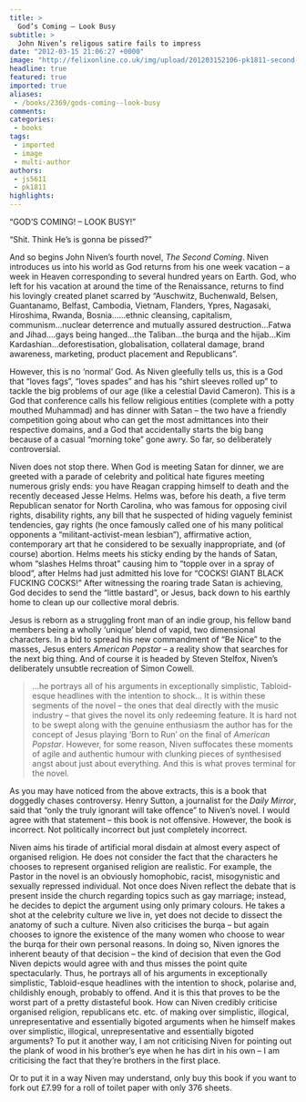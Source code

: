 ```yaml
---
title: >
  God’s Coming – Look Busy
subtitle: >
  John Niven’s religous satire fails to impress
date: "2012-03-15 21:06:27 +0000"
image: "http://felixonline.co.uk/img/upload/201203152106-pk1811-second-coming.jpg"
headline: true
featured: true
imported: true
aliases:
 - /books/2369/gods-coming--look-busy
comments:
categories:
 - books
tags:
 - imported
 - image
 - multi-author
authors:
 - js5611
 - pk1811
highlights:
---
```


“GOD’S COMING! – LOOK BUSY!”

“Shit. Think He’s is gonna be pissed?”

And so begins John Niven’s fourth novel, _The Second Coming_. Niven introduces us into his world as God returns from his one week vacation – a week in Heaven corresponding to several hundred years on Earth. God, who left for his vacation at around the time of the Renaissance, returns to find his lovingly created planet scarred by “Auschwitz, Buchenwald, Belsen, Guantanamo, Belfast, Cambodia, Vietnam, Flanders, Ypres, Nagasaki, Hiroshima, Rwanda, Bosnia……ethnic cleansing, capitalism, communism...nuclear deterrence and mutually assured destruction…Fatwa and Jihad….gays being hanged…the Taliban…the burqa and the hijab…Kim Kardashian…deforestisation, globalisation, collateral damage, brand awareness, marketing, product placement and Republicans”.

However, this is no ‘normal’ God. As Niven gleefully tells us, this is a God that “loves fags”, “loves spades” and has his “shirt sleeves rolled up” to tackle the big problems of our age (like a celestial David Cameron). This is a God that conference calls his fellow religious entities (complete with a potty mouthed Muhammad) and has dinner with Satan – the two have a friendly competition going about who can get the most admittances into their respective domains, and a God that accidentally starts the big bang because of a casual “morning toke” gone awry. So far, so deliberately controversial.

Niven does not stop there. When God is meeting Satan for dinner, we are greeted with a parade of celebrity and political hate figures meeting numerous grisly ends: you have Reagan crapping himself to death and the recently deceased Jesse Helms. Helms was, before his death, a five term Republican senator for North Carolina, who was famous for opposing civil rights, disability rights, any bill that he suspected of hiding vaguely feminist tendencies, gay rights (he once famously called one of his many political opponents a “militant-activist-mean lesbian”), affirmative action, contemporary art that he considered to be sexually inappropriate, and (of course) abortion. Helms meets his sticky ending by the hands of Satan, whom “slashes Helms throat” causing him to “topple over in a spray of blood”, after Helms had just admitted his love for “COCKS! GIANT BLACK FUCKING COCKS!” After witnessing the roaring trade Satan is achieving, God decides to send the “little bastard”, or Jesus, back down to his earthly home to clean up our collective moral debris.

Jesus is reborn as a struggling front man of an indie group, his fellow band members being a wholly ‘unique’ blend of vapid, two dimensional characters. In a bid to spread his new commandment of “Be Nice” to the masses, Jesus enters _American Popstar_ – a reality show that searches for the next big thing. And of course it is headed by Steven Stelfox, Niven’s deliberately unsubtle recreation of Simon Cowell.
> ...he portrays all of his arguments in exceptionally simplistic, Tabloid-esque headlines with the intention to shock...
It is within these segments of the novel – the ones that deal directly with the music industry – that gives the novel its only redeeming feature. It is hard not to be swept along with the genuine enthusiasm the author has for the concept of Jesus playing ‘Born to Run’ on the final of _American Popstar_. However, for some reason, Niven suffocates these moments of agile and authentic humour with clunking pieces of synthesised angst about just about everything. And this is what proves terminal for the novel.

As you may have noticed from the above extracts, this is a book that doggedly chases controversy. Henry Sutton, a journalist for the _Daily Mirror_, said that “only the truly ignorant will take offence” to Niven’s novel. I would agree with that statement – this book is not offensive. However, the book is incorrect. Not politically incorrect but just completely incorrect.

Niven aims his tirade of artificial moral disdain at almost every aspect of organised religion. He does not consider the fact that the characters he chooses to represent organised religion are realistic. For example, the Pastor in the novel is an obviously homophobic, racist, misogynistic and sexually repressed individual. Not once does Niven reflect the debate that is present inside the church regarding topics such as gay marriage; instead, he decides to depict the argument using only primary colours. He takes a shot at the celebrity culture we live in, yet does not decide to dissect the anatomy of such a culture. Niven also criticises the burqa – but again chooses to ignore the existence of the many women who choose to wear the burqa for their own personal reasons. In doing so, Niven ignores the inherent beauty of that decision – the kind of decision that even the God Niven depicts would agree with and thus misses the point quite spectacularly. Thus, he portrays all of his arguments in exceptionally simplistic, Tabloid-esque headlines with the intention to shock, polarise and, childishly enough, probably to offend. And it is this that proves to be the worst part of a pretty distasteful book. How can Niven credibly criticise organised religion, republicans etc. etc. of making over simplistic, illogical, unrepresentative and essentially bigoted arguments when he himself makes over simplistic, illogical, unrepresentative and essentially bigoted arguments? To put it another way, I am not criticising Niven for pointing out the plank of wood in his brother’s eye when he has dirt in his own – I am criticising the fact that they’re brothers in the first place.

Or to put it in a way Niven may understand, only buy this book if you want to fork out £7.99 for a roll of toilet paper with only 376 sheets.
